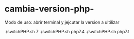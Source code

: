 # cambia-version-php-
Modo de uso:
abrir terminal y jejcutar la version a ultilizar

./switchPHP.sh 7
./switchPHP.sh php7.4
./switchPHP.sh php7.1

